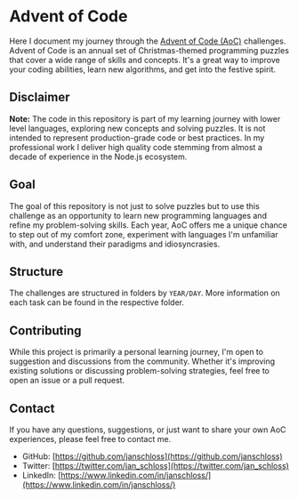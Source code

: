# Advent of Code

Here I document my journey through the [Advent of Code (AoC)](https://adventofcode.com) challenges. Advent of Code is an annual set of Christmas-themed programming puzzles that cover a wide range of skills and concepts. It's a great way to improve your coding abilities, learn new algorithms, and get into the festive spirit.

## Disclaimer

**Note:** The code in this repository is part of my learning journey with lower level languages, exploring new concepts and solving puzzles. It is not intended to represent production-grade code or best practices. In my professional work I deliver high quality code stemming from almost a decade of experience in the Node.js ecosystem.

## Goal

The goal of this repository is not just to solve puzzles but to use this challenge as an opportunity to learn new programming languages and refine my problem-solving skills. Each year, AoC offers me a unique chance to step out of my comfort zone, experiment with languages I'm unfamiliar with, and understand their paradigms and idiosyncrasies.

## Structure

The challenges are structured in folders by `YEAR/DAY`. More information on each task can be found in the respective folder.

## Contributing

While this project is primarily a personal learning journey, I'm open to suggestion and discussions from the community. Whether it's improving existing solutions or discussing problem-solving strategies, feel free to open an issue or a pull request.

## Contact

If you have any questions, suggestions, or just want to share your own AoC experiences, please feel free to contact me.

- GitHub: [https://github.com/janschloss](https://github.com/janschloss)
- Twitter: [https://twitter.com/jan_schloss](https://twitter.com/jan_schloss)
- LinkedIn: [https://www.linkedin.com/in/janschloss/](https://www.linkedin.com/in/janschloss/)
